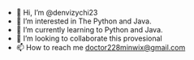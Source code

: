 - 👋 Hi, I’m @denvizychi23
- 👀 I’m interested in  The Python and Java. 
- 🌱 I’m currently learning to Python and Java. 
- 💞️ I’m looking to collaborate this provesional 
- 📫 How to reach me doctor228minwix@gmail.com

<!---
denyt2022/denyt2022 is a ✨ special ✨ repository because its `README.md` (this file) appears on your GitHub profile.
You can click the Preview link to take a look at your changes.
--->
